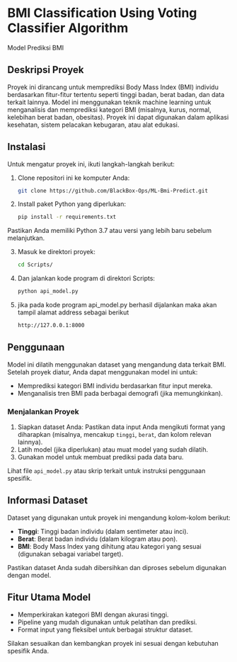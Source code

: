 # BMI Classification Using Voting Classifier Algorithm
Model Prediksi BMI

## Deskripsi Proyek
Proyek ini dirancang untuk memprediksi Body Mass Index (BMI) individu berdasarkan fitur-fitur tertentu seperti tinggi badan, berat badan, dan data terkait lainnya. Model ini menggunakan teknik machine learning untuk menganalisis dan memprediksi kategori BMI (misalnya, kurus, normal, kelebihan berat badan, obesitas). Proyek ini dapat digunakan dalam aplikasi kesehatan, sistem pelacakan kebugaran, atau alat edukasi.

## Instalasi

Untuk mengatur proyek ini, ikuti langkah-langkah berikut:

1. Clone repositori ini ke komputer Anda:
   ```bash
   git clone https://github.com/BlackBox-Ops/ML-Bmi-Predict.git
   ```

2. Install paket Python yang diperlukan:
   ```bash
   pip install -r requirements.txt
   ```
Pastikan Anda memiliki Python 3.7 atau versi yang lebih baru sebelum melanjutkan.

3. Masuk ke direktori proyek:
   ```bash
   cd Scripts/
   ```
4. Dan jalankan kode program di direktori Scripts:
   ```bash
   python api_model.py
   ```

5. jika pada kode program api_model.py berhasil dijalankan maka akan tampil alamat address sebagai berikut
   ```bash
   http://127.0.0.1:8000 
   ```

## Penggunaan

Model ini dilatih menggunakan dataset yang mengandung data terkait BMI. Setelah proyek diatur, Anda dapat menggunakan model ini untuk:
- Memprediksi kategori BMI individu berdasarkan fitur input mereka.
- Menganalisis tren BMI pada berbagai demografi (jika memungkinkan).

### Menjalankan Proyek
1. Siapkan dataset Anda: Pastikan data input Anda mengikuti format yang diharapkan (misalnya, mencakup `tinggi`, `berat`, dan kolom relevan lainnya).
2. Latih model (jika diperlukan) atau muat model yang sudah dilatih.
3. Gunakan model untuk membuat prediksi pada data baru.

Lihat file `api_model.py` atau skrip terkait untuk instruksi penggunaan spesifik.

## Informasi Dataset
Dataset yang digunakan untuk proyek ini mengandung kolom-kolom berikut:
- **Tinggi**: Tinggi badan individu (dalam sentimeter atau inci).
- **Berat**: Berat badan individu (dalam kilogram atau pon).
- **BMI**: Body Mass Index yang dihitung atau kategori yang sesuai (digunakan sebagai variabel target).

Pastikan dataset Anda sudah dibersihkan dan diproses sebelum digunakan dengan model.

## Fitur Utama Model
- Memperkirakan kategori BMI dengan akurasi tinggi.
- Pipeline yang mudah digunakan untuk pelatihan dan prediksi.
- Format input yang fleksibel untuk berbagai struktur dataset.

Silakan sesuaikan dan kembangkan proyek ini sesuai dengan kebutuhan spesifik Anda.
